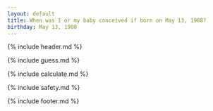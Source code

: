```yaml
---
layout: default
title: When was I or my baby conceived if born on May 13, 1908?
birthday: May 13, 1908
---
```


{% include header.md %}

{% include guess.md %}

{% include calculate.md %}

{% include safety.md %}

{% include footer.md %}



